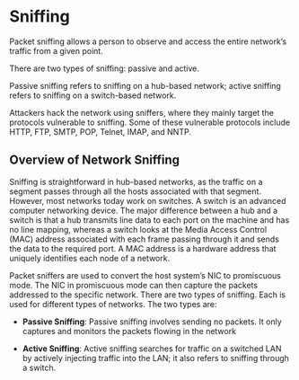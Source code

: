 # **Sniffing**

Packet sniffing allows a person to observe and access the entire network’s traffic from a given point. 

There are two types of sniffing: passive and active. 

Passive sniffing refers to sniffing on a hub-based network; active sniffing refers to sniffing on a switch-based network.

Attackers hack the network using sniffers, where they mainly target the protocols vulnerable to sniffing. Some of these vulnerable protocols include HTTP, FTP, SMTP, POP, Telnet, IMAP, and NNTP. 

## Overview of Network Sniffing

Sniffing is straightforward in hub-based networks, as the traffic on a segment passes through all the hosts associated with that segment. However, most networks today work on switches. A switch is an advanced computer networking device. The major difference between a hub and a switch is that a hub transmits line data to each port on the machine and has no line mapping, whereas a switch looks at the Media Access Control (MAC) address associated with each frame passing through it and sends the data to the required port. A MAC address is a hardware address that uniquely identifies each node of a network.

Packet sniffers are used to convert the host system’s NIC to promiscuous mode. The NIC in promiscuous mode can then capture the packets addressed to the specific network. There are two types of sniffing. Each is used for different types of networks. The two types are:

* **Passive Sniffing**: Passive sniffing involves sending no packets. It only captures and monitors the packets flowing in the network

* **Active Sniffing**: Active sniffing searches for traffic on a switched LAN by actively injecting traffic into the LAN; it also refers to sniffing through a switch.

